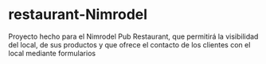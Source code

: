 # restaurant-Nimrodel

  Proyecto hecho para el Nimrodel Pub Restaurant, que permitirá la visibilidad del local,
  de sus productos y que ofrece el contacto de los clientes con el local mediante formularios
